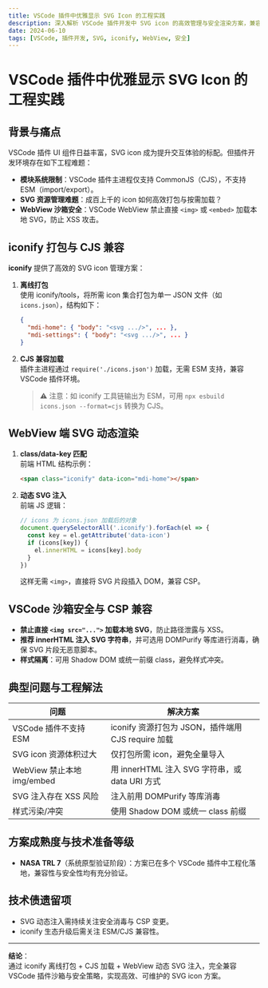 ```yaml
---
title: VSCode 插件中优雅显示 SVG Icon 的工程实践
description: 深入解析 VSCode 插件开发中 SVG icon 的高效管理与安全渲染方案，兼容 CJS/ESM、iconify 打包、WebView 沙箱安全等工程细节
date: 2024-06-10
tags: [VSCode, 插件开发, SVG, iconify, WebView, 安全]
---
```


# VSCode 插件中优雅显示 SVG Icon 的工程实践

## 背景与痛点

VSCode 插件 UI 组件日益丰富，SVG icon 成为提升交互体验的标配。但插件开发环境存在如下工程难题：

- **模块系统限制**：VSCode 插件主进程仅支持 CommonJS（CJS），不支持 ESM（import/export）。
- **SVG 资源管理难题**：成百上千的 icon 如何高效打包与按需加载？
- **WebView 沙箱安全**：VSCode WebView 禁止直接 `<img>` 或 `<embed>` 加载本地 SVG，防止 XSS 攻击。

## iconify 打包与 CJS 兼容

**iconify** 提供了高效的 SVG icon 管理方案：

1. **离线打包**  
   使用 iconify/tools，将所需 icon 集合打包为单一 JSON 文件（如 `icons.json`），结构如下：

   ```json
   {
     "mdi-home": { "body": "<svg .../>", ... },
     "mdi-settings": { "body": "<svg .../>", ... }
   }
   ```

2. **CJS 兼容加载**  
   插件主进程通过 `require('./icons.json')` 加载，无需 ESM 支持，兼容 VSCode 插件环境。

   > ⚠️ 注意：如 iconify 工具链输出为 ESM，可用 `npx esbuild icons.json --format=cjs` 转换为 CJS。

## WebView 端 SVG 动态渲染

1. **class/data-key 匹配**  
   前端 HTML 结构示例：

   ```html
   <span class="iconify" data-icon="mdi-home"></span>
   ```

2. **动态 SVG 注入**  
   前端 JS 逻辑：

   ```js
   // icons 为 icons.json 加载后的对象
   document.querySelectorAll('.iconify').forEach(el => {
     const key = el.getAttribute('data-icon')
     if (icons[key]) {
       el.innerHTML = icons[key].body
     }
   })
   ```

   这样无需 `<img>`，直接将 SVG 片段插入 DOM，兼容 CSP。

## VSCode 沙箱安全与 CSP 兼容

- **禁止直接 `<img src="...">` 加载本地 SVG**，防止路径泄露与 XSS。
- **推荐 innerHTML 注入 SVG 字符串**，并可选用 DOMPurify 等库进行消毒，确保 SVG 片段无恶意脚本。
- **样式隔离**：可用 Shadow DOM 或统一前缀 class，避免样式冲突。

## 典型问题与工程解法

| 问题                         | 解决方案                                                         |
|------------------------------|------------------------------------------------------------------|
| VSCode 插件不支持 ESM        | iconify 资源打包为 JSON，插件端用 CJS require 加载               |
| SVG icon 资源体积过大        | 仅打包所需 icon，避免全量导入                                    |
| WebView 禁止本地 img/embed   | 用 innerHTML 注入 SVG 字符串，或 data URI 方式                   |
| SVG 注入存在 XSS 风险        | 注入前用 DOMPurify 等库消毒                                      |
| 样式污染/冲突                | 使用 Shadow DOM 或统一 class 前缀                                |

## 方案成熟度与技术准备等级

- **NASA TRL 7**（系统原型验证阶段）：方案已在多个 VSCode 插件中工程化落地，兼容性与安全性均有充分验证。

## 技术债遗留项

- SVG 动态注入需持续关注安全消毒与 CSP 变更。
- iconify 生态升级后需关注 ESM/CJS 兼容性。

---

**结论**：  
通过 iconify 离线打包 + CJS 加载 + WebView 动态 SVG 注入，完全兼容 VSCode 插件沙箱与安全策略，实现高效、可维护的 SVG icon 方案。 
